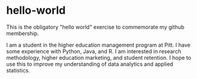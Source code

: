 # hello-world
This is the obligatory "hello world" exercise to commemorate my github membership.

I am a student in the higher education management program at Pitt. I have some experience with Python, Java, and R. I am interested in research methodology, higher education marketing, and student retention. I hope to use this to improve my understanding of data analytics and applied statistics.
